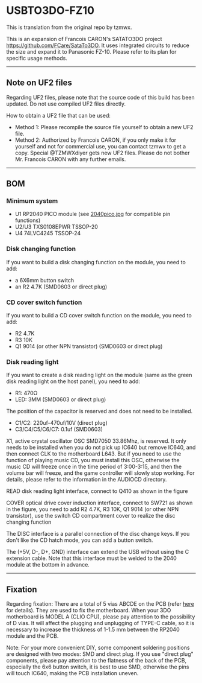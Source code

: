 # USBTO3DO-FZ10

This is translation from the original repo by tzmwx.

This is an expansion of Francois CARON's SATATO3DO project https://github.com/FCare/SataTo3DO. It uses integrated circuits to reduce the size and expand it to Panasonic FZ-10. Please refer to its plan for specific usage methods.

---
## Note on UF2 files

Regarding UF2 files, please note that the source code of this build has been updated. Do not use compiled UF2 files directly.

How to obtain a UF2 file that can be used:
- Method 1: Please recompile the source file yourself to obtain a new UF2 file.
- Method 2: Authorized by Francois CARON, if you only make it for yourself and not for commercial use, you can contact tzmwx to get a copy. Special @TZMWXdiyer gets new UF2 files. Please do not bother Mr. Francois CARON with any further emails.

---
## BOM

### Minimum system
- U1 RP2040 PICO module (see [2040pico.jpg](2040pico/2040pico.jpg) for compatible pin functions)
- U2/U3 TXS0108EPWR TSSOP-20
- U4 74LVC4245 TSSOP-24

### Disk changing function
If you want to build a disk changing function on the module, you need to add:
- a 6X6mm button switch
- an R2 4.7K (SMD0603 or direct plug)

### CD cover switch function
If you want to build a CD cover switch function on the module, you need to add:
- R2 4.7K
- R3 10K
- Q1 9014 (or other NPN transistor) (SMD0603 or direct plug)

### Disk reading light
If you want to create a disk reading light on the module (same as the green disk reading light on the host panel), you need to add:
- R1: 470Ω
- LED: 3MM (SMD0603 or direct plug)

The position of the capacitor is reserved and does not need to be installed.
- C1/C2: 220uf-470uf/10V (direct plug)
- C3/C4/C5/C6/C7: 0.1uf (SMD0603)

X1, active crystal oscillator OSC SMD7050 33.86Mhz, is reserved. It only needs to be installed when you do not pick up IC640 but remove IC640, and then connect CLK to the motherboard L643. But if you need to use the function of playing music CD, you must install this OSC, otherwise the music CD will freeze once in the time period of 3:00-3:15, and then the volume bar will freeze, and the game controller will slowly stop working. For details, please refer to the information in the AUDIOCD directory.

READ disk reading light interface, connect to Q410 as shown in the figure

COVER optical drive cover induction interface, connect to SW721 as shown in the figure, you need to add R2 4.7K, R3 10K, Q1 9014 (or other NPN transistor), use the switch CD compartment cover to realize the disc changing function

The DISC interface is a parallel connection of the disc change keys. If you don't like the CD hatch mode, you can add a button switch.

The (+5V, D-, D+, GND) interface can extend the USB without using the C extension cable. Note that this interface must be welded to the 2040 module at the bottom in advance.

---
## Fixation

Regarding fixation: There are a total of 5 vias ABCDE on the PCB (refer [here](install/step2.jpg) for details). They are used to fix the motherboard. When your 3DO motherboard is MODEL A (CLIO CPU), please pay attention to the possibility of D vias. It will affect the plugging and unplugging of TYPE-C cable, so it is necessary to increase the thickness of 1-1.5 mm between the RP2040 module and the PCB.

Note: For your more convenient DIY, some component soldering positions are designed with two modes: SMD and direct plug. If you use "direct plug" components, please pay attention to the flatness of the back of the PCB, especially the 6x6 button switch, it is best to use SMD, otherwise the pins will touch IC640, making the PCB installation uneven.